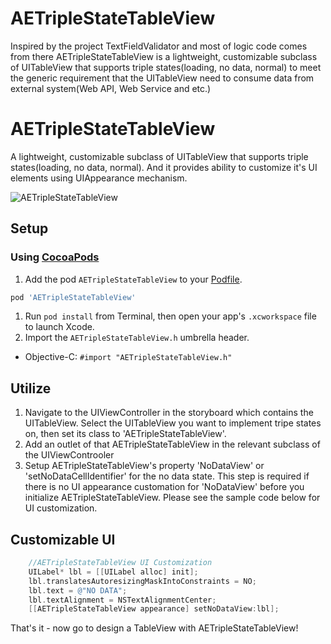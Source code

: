 AETripleStateTableView
==================
Inspired by the project TextFieldValidator and most of logic code comes from there
AETripleStateTableView is a lightweight, customizable subclass of UITableView that supports triple states(loading, no data, normal) to meet the generic requirement that the UITableView need to consume data from external system(Web API, Web Service and etc.)


# AETripleStateTableView
A lightweight, customizable subclass of UITableView that supports triple states(loading, no data, normal). And it provides ability to customize it's UI elements using UIAppearance mechanism.

![AETripleStateTableView](https://github.com/canicelebrate/AETripleStateTableView/blob/master/Screenshot.png?raw=true)

## Setup
### Using [CocoaPods](http://cocoapods.org)
1. Add the pod `AETripleStateTableView` to your [Podfile](http://guides.cocoapods.org/using/the-podfile.html).

```ruby
pod 'AETripleStateTableView'
```

1. Run `pod install` from Terminal, then open your app's `.xcworkspace` file to launch Xcode.
2. Import the `AETripleStateTableView.h` umbrella header.
* Objective-C: `#import "AETripleStateTableView.h"`

## Utilize
1. Navigate to the UIViewController in the storyboard which contains the UITableView. Select the UITableView you want to implement tripe states on, then set its class to 'AETripleStateTableView'.
2. Add an outlet of that AETripleStateTableView in the relevant subclass of the UIViewControoler
3. Setup AETripleStateTableView's property 'NoDataView' or 'setNoDataCellIdentifier' for the no data state. This step is required if there is no UI appearance customation for 'NoDataView' before you initialize AETripleStateTableView.  Please see the sample code below for UI customization.

## Customizable UI
```objective-c
    //AETripleStateTableView UI Customization
    UILabel* lbl = [[UILabel alloc] init];
    lbl.translatesAutoresizingMaskIntoConstraints = NO;
    lbl.text = @"NO DATA";
    lbl.textAlignment = NSTextAlignmentCenter;
    [[AETripleStateTableView appearance] setNoDataView:lbl];
```

That's it - now go to design a TableView with AETripleStateTableView!
